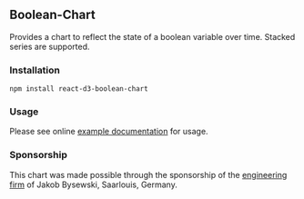 ## Boolean-Chart

Provides a chart to reflect the state of a boolean variable over time.  Stacked series are supported.

### Installation

`npm install react-d3-boolean-chart`

### Usage

Please see online [example documentation](https://github.com/esbullington/react-d3/build/public/) for usage.

### Sponsorship

This chart was made possible through the sponsorship of the [engineering firm](http://www.jbysewski.de/) of Jakob Bysewski, Saarlouis, Germany.
